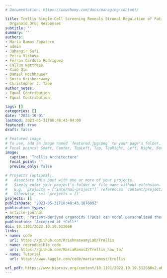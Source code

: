 ```yaml
---
# Documentation: https://wowchemy.com/docs/managing-content/

title: Trellis Single-Cell Screening Reveals Stromal Regulation of Patient-Derived
  Organoid Drug Responses
subtitle: ''
summary: ''
authors:
- María Ramos Zapatero
- admin
- Jahangir Sufi
- Petra Vlckova
- Ferran Cardoso Rodriguez
- Callum Nattress
- Xiao Qin
- Daniel Hochhauser
- Smita Krishnaswamy
- Christopher J. Tape
author_notes:
- Equal Contribution
- Equal Contribution

tags: []
categories: []
date: '2023-10-01'
lastmod: 2023-05-31T06:48:43-04:00
featured: true
draft: false

# Featured image
# To use, add an image named `featured.jpg/png` to your page's folder.
# Focal points: Smart, Center, TopLeft, Top, TopRight, Left, Right, BottomLeft, Bottom, BottomRight.
image:
  caption: 'Trellis Architecture'
  focal_point: ''
  preview_only: false

# Projects (optional).
#   Associate this post with one or more of your projects.
#   Simply enter your project's folder or file name without extension.
#   E.g. `projects = ["internal-project"]` references `content/project/deep-learning/index.md`.
#   Otherwise, set `projects = []`.
projects: []
publishDate: '2023-05-31T10:48:43.187609Z'
publication_types:
- article-journal
abstract: 'Patient-derived organoids (PDOs) can model personalized therapy responses, however current screening technologies cannot reveal drug response mechanisms or study how tumor microenvironment cells alter therapeutic performance. To address this, we developed a highly-multiplexed mass cytometry platform to measure post translational modification (PTM) signaling in >2,500 colorectal cancer (CRC) PDOs and cancer-associated fibroblasts (CAFs) in response to clinical therapies at single-cell resolution. To compare patient- and microenvironment-specific drug responses in thousands of single-cell datasets, we developed Trellis — a highly-scalable, hierarchical tree-based treatment effect analysis method. Trellis single-cell screening revealed that on-target cell-cycle blockage and DNA-damage drug effects are common, even in chemorefractory PDOs. However, drug-induced apoptosis is patient-specific. We found drug-induced apoptosis does not correlate with genotype or clinical staging but does align with cell-intrinsic PTM signaling in PDOs. CAFs protect chemosensitive PDOs by shifting cancer cells into a slow-cycling cell-state and CAF chemoprotection can be reversed by inhibiting YAP.'
publication: 'Accepted at *Cell*'
doi: 10.1101/2022.10.19.512668
links:
- name: code
  url: https://github.com/KrishnaswamyLab/Trellis
- name: reproducible code
  url: https://github.com/MariaRamosZ/Trellis_how_to/
- name: Tutorial
  url: https://www.kaggle.com/code/mariaramosz/trellis

url_pdf: https://www.biorxiv.org/content/10.1101/2022.10.19.512668v2.abstract
---
```

